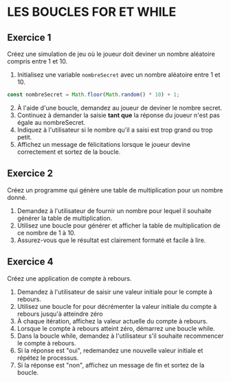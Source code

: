 # LES BOUCLES FOR ET WHILE

## Exercice 1

Créez une simulation de jeu où le joueur doit deviner un nombre aléatoire compris entre 1 et 10.

1. Initialisez une variable `nombreSecret` avec un nombre aléatoire entre 1 et 10.
```js
const nombreSecret = Math.floor(Math.random() * 10) + 1;
```
2. À l'aide d'une boucle, demandez au joueur de deviner le nombre secret.
3. Continuez à demander la saisie **tant que** la réponse du joueur n'est pas égale au nombreSecret.
4. Indiquez à l'utilisateur si le nombre qu'il a saisi est trop grand ou trop petit.
5. Affichez un message de félicitations lorsque le joueur devine correctement et sortez de la boucle.

## Exercice 2

Créez un programme qui génère une table de multiplication pour un nombre donné.

1. Demandez à l'utilisateur de fournir un nombre pour lequel il souhaite générer la table de multiplication.
2. Utilisez une boucle pour générer et afficher la table de multiplication de ce nombre de 1 à 10.
3. Assurez-vous que le résultat est clairement formaté et facile à lire.

## Exercice 4

Créez une application de compte à rebours.

1. Demandez à l'utilisateur de saisir une valeur initiale pour le compte à rebours.
2. Utilisez une boucle for pour décrémenter la valeur initiale du compte à rebours jusqu'à atteindre zéro
3. À chaque itération, affichez la valeur actuelle du compte à rebours.
4. Lorsque le compte à rebours atteint zéro, démarrez une boucle while.
5. Dans la boucle while, demandez à l'utilisateur s'il souhaite recommencer le compte à rebours.
6. Si la réponse est "oui", redemandez une nouvelle valeur initiale et répétez le processus.
7. Si la réponse est "non", affichez un message de fin et sortez de la boucle.
